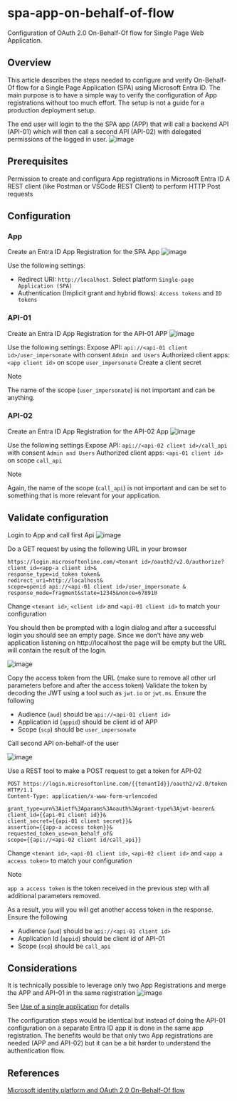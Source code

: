 # spa-app-on-behalf-of-flow
Configuration of OAuth 2.0 On-Behalf-Of flow for Single Page Web Application.

## Overview
This article describes the steps needed to configure and verify On-Behalf-Of flow for a Single Page Application (SPA) using Microsoft Entra ID.
The main purpose is to have a simple way to verify the configuration of App registrations without too much effort. The setup is not a guide for a production deployment setup.

The end user will login to the the SPA app (APP) that will call a backend API (API-01) which will then call a second API (API-02) with delegated permissions of the logged in user.
![image](https://github.com/pewill-msft/spa-app-on-behalf-of-flow/assets/105436708/63557a72-9fb4-4409-9734-c0796ceaef4d)

## Prerequisites
Permission to create and configura App registrations in Microsoft Entra ID
A REST client (like Postman or VSCode REST Client) to perform HTTP Post requests 

## Configuration

### App
Create an Entra ID App Registration for the SPA App
![image](https://github.com/pewill-msft/spa-app-on-behalf-of-flow/assets/105436708/ba8659bc-3fdc-414d-8fe0-276f15e86c9d)

Use the following settings:

- Redirect URI: `http://localhost`. Select platform `Single-page Application (SPA)`
- Authentication (Implicit grant and hybrid flows): `Access tokens` and `ID tokens`

### API-01
Create an Entra ID App Registration for the API-01 APP
![image](https://github.com/pewill-msft/spa-app-on-behalf-of-flow/assets/105436708/3328bc94-47b6-409c-b217-a5d4a10372d2)

Use the following settings:
Expose API: `api://<api-01 client id>/user_impersonate` with consent `Admin and Users`
Authorized client apps: `<app client id>` on scope `user_impersonate`
Create a client secret

> [!NOTE]  
> The name of the scope (`user_impersonate`) is not important and can be anything.



### API-02
Create an Entra ID App Registration for the API-02 App
![image](https://github.com/pewill-msft/spa-app-on-behalf-of-flow/assets/105436708/1bf0590e-3b8f-42a7-94f4-7524277488bc)

Use the following settings
Expose API: `api://<api-02 client id>/call_api` with consent `Admin and Users`
Authorized client apps: `<api-01 client id>` on scope `call_api`

> [!NOTE]  
> Again, the name of the scope (`call_api`) is not important and can be set to something that is more relevant for your application.

## Validate configuration
Login to App and call first Api
![image](https://github.com/pewill-msft/spa-app-on-behalf-of-flow/assets/105436708/3aa8cc2c-2a17-4705-b524-60bd3af39010)

Do a GET request by using the following URL in your browser
```
https://login.microsoftonline.com/<tenant id>/oauth2/v2.0/authorize?
client_id=<app-a client id>&
response_type=id_token token&
redirect_uri=http://localhost&
scope=openid api://<api-01 client id>/user_impersonate &
response_mode=fragment&state=12345&nonce=678910
```
Change `<tenant id>`, `<client id>` and `<api-01 client id>` to match your configuration

You should then be prompted with a login dialog and after a successful login you should see an empty page. Since we don't have any web application listening on http://localhost the page will be empty but the URL will contain the result of the login. 

![image](https://github.com/pewill-msft/spa-app-on-behalf-of-flow/assets/105436708/28b4d3b8-9d2e-4bd7-870e-c46f29c37631)

Copy the access token from the URL (make sure to remove all other url parameters before and after the access token)
Validate the token by decoding the JWT using a tool such as `jwt.io` or `jwt.ms`.
Ensure the following
- Audience (`aud`) should be `api://<api-01 client id>`
- Application id (`appid`) should be client id of APP
- Scope (`scp`) should be `user_impersonate`

Call second API on-behalf-of the user

![image](https://github.com/pewill-msft/spa-app-on-behalf-of-flow/assets/105436708/e9d76ffa-279b-43a5-aeb8-7d7df013b69f)

Use a REST tool to make a POST request to get a token for API-02
```
POST https://login.microsoftonline.com/{{tenantId}}/oauth2/v2.0/token HTTP/1.1
Content-Type: application/x-www-form-urlencoded

grant_type=urn%3Aietf%3Aparams%3Aoauth%3Agrant-type%3Ajwt-bearer&
client_id={{api-01 client id}}&
client_secret={{api-01 client secret}}&
assertion={{app-a access token}}&
requested_token_use=on_behalf_of&
scope={{api://<api-02 client id/call_api}}
```
Change `<tenant id>`, `<api-01 client id>`, `<api-02 client id>` and `<app a access token>` to match your configuration

> [!NOTE]  
> `app a access token` is the token received in the previous step with all additional parameters removed.

As a result, you will you will get another access token in the response.
Ensure the following
- Audience (`aud`) should be `api://<api-01 client id>`
- Application Id (`appid`) should be client id of API-01
- Scope (`scp`) should be `call_api`

## Considerations
It is technically possible to leverage only two App Registrations and merge the APP and API-01 in the same registration
![image](https://github.com/pewill-msft/spa-app-on-behalf-of-flow/assets/105436708/39f8d5c8-a109-43b3-bbf9-94cc9813465d)

See [Use of a single application](https://learn.microsoft.com/en-us/entra/identity-platform/v2-oauth2-on-behalf-of-flow#use-of-a-single-application) for details

The configuration steps would be identical but instead of doing the API-01 configuration on a separate Entra ID app it is done in the same app registration. The benefits would be that only two App registrations are needed (APP and API-02) but it can be a bit harder to understand the authentication flow.

## References
[Microsoft identity platform and OAuth 2.0 On-Behalf-Of flow](https://learn.microsoft.com/en-us/entra/identity-platform/v2-oauth2-on-behalf-of-flow)

